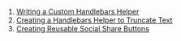 1. [Writing a Custom Handlebars Helper](/guides/cookbook/helpers_and_components/writing_a_custom_handlebars_helper)
1. [Creating a Handlebars Helper to Truncate Text](/guides/cookbook/helpers_and_components/creating_a_handlebars_helper_to_truncate_text)
1. [Creating Reusable Social Share Buttons](/guides/cookbook/helpers_and_components/creating_reusable_social_share_buttons)